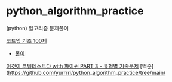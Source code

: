 # python_algorithm_practice
(python) 알고리즘 문제풀이


[코드업 기초 100제](https://codeup.kr/problemsetsol.php?psid=23)
- [풀이](https://github.com/yurrrri/python_algorithm_practice/tree/main/codeup_basic100)

[이것이 코딩테스트다 with 파이썬 PART 3 - 유형별 기출문제](https://github.com/yurrrri/python_algorithm_practice/tree/main/this_is_codingtest_with_python)
[백준](https://github.com/yurrrri/python_algorithm_practice/tree/main/
